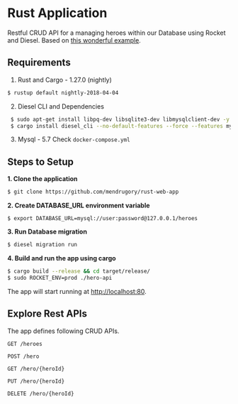 # Rust Application

Restful CRUD API for a managing heroes within our Database using Rocket and Diesel. Based on [this wonderful example](https://github.com/sean3z/rocket-diesel-rest-api-example.git).

## Requirements

1. Rust and Cargo - 1.27.0 (nightly)
```bash
$ rustup default nightly-2018-04-04
```

2. Diesel CLI and Dependencies 
```bash
 $ sudo apt-get install libpq-dev libsqlite3-dev libmysqlclient-dev -y
 $ cargo install diesel_cli --no-default-features --force --features mysql
 ```

3. Mysql - 5.7
   Check `docker-compose.yml`


## Steps to Setup

**1. Clone the application**

```bash
$ git clone https://github.com/mendrugory/rust-web-app
```

**2. Create DATABASE_URL environment variable**
```
$ export DATABASE_URL=mysql://user:password@127.0.0.1/heroes
```

**3. Run Database migration**
```bash
$ diesel migration run
```

**4. Build and run the app using cargo**

```bash
$ cargo build --release && cd target/release/
$ sudo ROCKET_ENV=prod ./hero-api
```

The app will start running at <http://localhost:80>.


## Explore Rest APIs

The app defines following CRUD APIs.

    GET /heroes
    
    POST /hero

    GET /hero/{heroId}
    
    PUT /hero/{heroId}
    
    DELETE /hero/{heroId}
